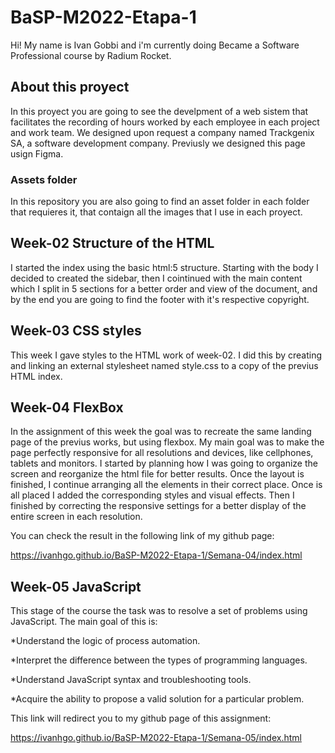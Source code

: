 # BaSP-M2022-Etapa-1
Hi! My name is Ivan Gobbi and i'm currently doing Became a Software Professional course by Radium Rocket.
## About this proyect
In this proyect you are going to see the develpment of a web sistem that facilitates the recording of hours worked by each employee in each project and work team. We designed upon request a company named Trackgenix SA, a software development company. Previusly we designed this page usign Figma.
### Assets folder
In this repository you are also going to find an asset folder in each folder that requieres it, that contaign all the images that I use in each proyect.
## Week-02 Structure of the HTML
I started the index using the basic html:5 structure. Starting with the body I decided to created the sidebar, then I cointinued with the main content which I split in 5 sections for a better order and view of the document, and by the end you are going to find the footer with it's respective copyright.
## Week-03 CSS styles
This week I gave styles to the HTML work of week-02. I did this by creating and linking an external stylesheet named style.css to a copy of the previus HTML index. 
## Week-04 FlexBox
In the assignment of this week the goal was to recreate the same landing page of the previus works, but using flexbox. My main goal was to make the page perfectly responsive for all resolutions and devices, like cellphones, tablets and monitors.
I started by planning how I was going to organize the screen and reorganize the html file for better results. Once the layout is finished, I continue arranging all the elements in their correct place. Once is all placed I added the corresponding styles and visual effects. Then I finished by correcting the responsive settings for a better display of the entire screen in each resolution.

You can check the result in the following link of my github page:

https://ivanhgo.github.io/BaSP-M2022-Etapa-1/Semana-04/index.html
## Week-05 JavaScript
This stage of the course the task was to resolve a set of problems using JavaScript. The main goal of this is:

*Understand the logic of process automation.

*Interpret the difference between the types of programming languages.

*Understand JavaScript syntax and troubleshooting tools.

*Acquire the ability to propose a valid solution for a particular problem.

This link will redirect you to my github page of this assignment:

https://ivanhgo.github.io/BaSP-M2022-Etapa-1/Semana-05/index.html
